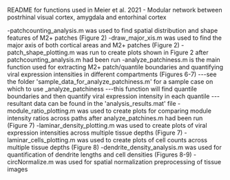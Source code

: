 README for functions used in Meier et al. 2021 - Modular network between postrhinal visual cortex, amygdala and entorhinal cortex

-patchcounting_analysis.m was used to find spatial distribution and shape features of M2+ patches (Figure 2)
-draw_major_xis.m was used to find the major axis of both cortical areas and M2+ patches (Figure 2)
-patch_shape_plotting.m was run to create plots shown in Figure 2 after patchcounting_analysis.m had been run
-analyze_patchiness.m is the main function used for extracting M2+ patch/quantile boundaries and quantifying viral expression intensities in different compartments (Figures 6-7)
---see the folder 'sample_data_for_analyze_patchiness.m' for a sample case on which to use _analyze_patchiness
---this function will find quantile boundaries and then quantify viral expression intensity in each quantile
---resultant data can be found in the 'analysis_results.mat' file
-module_ratio_plotting.m was used to create plots for comparing module intensity ratios across paths after analyze_patchines.m had been run (Figure 7)
-laminar_density_plotting.m was used to create plots of viral expression intensities across multiple tissue depths (Figure 7)
-laminar_cells_plotting.m was used to create plots of cell counts across multiple tissue depths (Figure 8)
-dendrite_density_analysis.m was used for quantification of dendrite lengths and cell densities (Figures 8-9)
-circNormalize.m was used for spatial normalization preprocessing of tissue images 